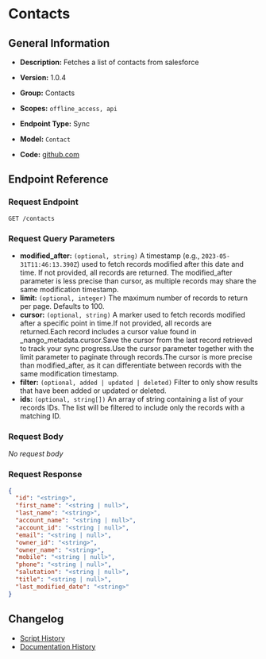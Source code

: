 <!-- BEGIN GENERATED CONTENT -->
# Contacts

## General Information

- **Description:** Fetches a list of contacts from salesforce

- **Version:** 1.0.4
- **Group:** Contacts
- **Scopes:** `offline_access, api`
- **Endpoint Type:** Sync
- **Model:** `Contact`
- **Code:** [github.com](https://github.com/NangoHQ/integration-templates/tree/main/integrations/salesforce/syncs/contacts.ts)


## Endpoint Reference

### Request Endpoint

`GET /contacts`

### Request Query Parameters

- **modified_after:** `(optional, string)` A timestamp (e.g., `2023-05-31T11:46:13.390Z`) used to fetch records modified after this date and time. If not provided, all records are returned. The modified_after parameter is less precise than cursor, as multiple records may share the same modification timestamp.
- **limit:** `(optional, integer)` The maximum number of records to return per page. Defaults to 100.
- **cursor:** `(optional, string)` A marker used to fetch records modified after a specific point in time.If not provided, all records are returned.Each record includes a cursor value found in _nango_metadata.cursor.Save the cursor from the last record retrieved to track your sync progress.Use the cursor parameter together with the limit parameter to paginate through records.The cursor is more precise than modified_after, as it can differentiate between records with the same modification timestamp.
- **filter:** `(optional, added | updated | deleted)` Filter to only show results that have been added or updated or deleted.
- **ids:** `(optional, string[])` An array of string containing a list of your records IDs. The list will be filtered to include only the records with a matching ID.

### Request Body

_No request body_

### Request Response

```json
{
  "id": "<string>",
  "first_name": "<string | null>",
  "last_name": "<string>",
  "account_name": "<string | null>",
  "account_id": "<string | null>",
  "email": "<string | null>",
  "owner_id": "<string>",
  "owner_name": "<string>",
  "mobile": "<string | null>",
  "phone": "<string | null>",
  "salutation": "<string | null>",
  "title": "<string | null>",
  "last_modified_date": "<string>"
}
```

## Changelog

- [Script History](https://github.com/NangoHQ/integration-templates/commits/main/integrations/salesforce/syncs/contacts.ts)
- [Documentation History](https://github.com/NangoHQ/integration-templates/commits/main/integrations/salesforce/syncs/contacts.md)

<!-- END  GENERATED CONTENT -->

